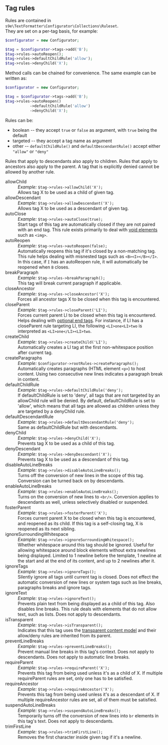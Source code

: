 <h2>Tag rules</h2>

Rules are contained in <code>s9e\TextFormatter\Configurator\Collections\Ruleset</code>.  
They are set on a per-tag basis, for example:

```php
$configurator = new Configurator;

$tag = $configurator->tags->add('B');
$tag->rules->autoReopen();
$tag->rules->defaultChildRule('allow');
$tag->rules->denyChild('X');
```

Method calls can be chained for convenience. The same example can be written as:

```php
$configurator = new Configurator;

$tag = $configurator->tags->add('B');
$tag->rules->autoReopen()
           ->defaultChildRule('allow')
           ->denyChild('X');
```

Rules can be:

 * boolean -- they accept <code>true</code> or <code>false</code> as argument, with <code>true</code> being the default
 * targeted -- they accept a tag name as argument
 * other -- <code>defaultChildRule()</code> and <code>defaultDescendantRule()</code> accept either <code>"allow"</code> or <code>"deny"</code>

Rules that apply to descendants also apply to children. Rules that apply to ancestors also apply to the parent. A tag that is explicitly denied cannot be allowed by another rule.

<dl>

<dt>allowChild</dt>
<dd><i>Example:</i> <code>$tag->rules->allowChild('X');</code><br/>
Allows tag X to be used as a child of given tag.</dd>

<dt>allowDescendant</dt>
<dd><i>Example:</i> <code>$tag->rules->allowDescendant('X');</code><br/>
Allows tag X to be used as a descendant of given tag.</dd>

<dt>autoClose</dt>
<dd><i>Example:</i> <code>$tag->rules->autoClose(true);</code><br/>
Start tags of this tag are automatically closed if they are not paired with an end tag. This rule exists primarily to deal with <a href="http://www.w3.org/html/wg/drafts/html/master/single-page.html#void-elements">void elements</a> such as <code>&lt;img&gt;</code>.</dd>

<dt>autoReopen</dt>
<dd><i>Example:</i> <code>$tag->rules->autoReopen(false);</code><br/>
Automatically reopens this tag if it's closed by a non-matching tag. This rule helps dealing with misnested tags such as <code>&lt;B&gt;&lt;I&gt;&lt;/B&gt;&lt;/I&gt;</code>. In this case, if <code>I</code> has an autoReopen rule, it will automatically be reopened when <code>B</code> closes.</dd>

<dt>breakParagraph</dt>
<dd><i>Example:</i> <code>$tag->rules->breakParagraph();</code><br/>
This tag will break current paragraph if applicable.</dd>

<dt>closeAncestor</dt>
<dd><i>Example:</i> <code>$tag->rules->closeAncestor('X');</code><br/>
Forces all ancestor tags X to be closed when this tag is encountered.</dd>

<dt>closeParent</dt>
<dd><i>Example:</i> <code>$tag->rules->closeParent('LI');</code><br/>
Forces current parent LI to be closed when this tag is encountered. Helps dealing with <a href="http://www.w3.org/html/wg/drafts/html/master/single-page.html#optional-tags">optional end tags</a>. For instance, if LI has a closeParent rule targeting LI, the following <code>&lt;LI&gt;one&lt;LI&gt;two</code> is interpreted as <code>&lt;LI&gt;one&lt;/LI&gt;&lt;LI&gt;two</code>.</dd>

<dt>createChild</dt>
<dd><i>Example:</i> <code>$tag->rules->createChild('LI');</code><br/>
Automatically creates a LI tag at the first non-whitespace position after current tag.</dd>

<dt>createParagraphs</dt>
<dd><i>Example:</i> <code>$configurator->rootRules->createParagraphs();</code><br/>
Automatically creates paragraphs (HTML element <code>&lt;p&gt;</code>) to host content. Using two consecutive new lines indicates a paragraph break in content.</dd>

<dt>defaultChildRule</dt>
<dd><i>Example:</i> <code>$tag->rules->defaultChildRule('deny');</code><br/>
If defaultChildRule is set to 'deny', all tags that are not targeted by an allowChild rule will be denied. By default, defaultChildRule is set to 'allow', which means that all tags are allowed as children unless they are targeted by a denyChild rule. </dd>

<dt>defaultDescendantRule</dt>
<dd><i>Example:</i> <code>$tag->rules->defaultDescendantRule('deny');</code><br/>
Same as defaultChildRule but with descendants.</dd>

<dt>denyChild</dt>
<dd><i>Example:</i> <code>$tag->rules->denyChild('X');</code><br/>
Prevents tag X to be used as a child of this tag.</dd>

<dt>denyDescendant</dt>
<dd><i>Example:</i> <code>$tag->rules->denyDescendant('X');</code><br/>
Prevents tag X to be used as a descendant of this tag.</dd>

<dt>disableAutoLineBreaks</dt>
<dd><i>Example:</i> <code>$tag->rules->disableAutoLineBreaks();</code><br/>
Turns off the conversion of new lines in the scope of this tag. Conversion can be turned back on by descendants.</dd>

<dt>enableAutoLineBreaks</dt>
<dd><i>Example:</i> <code>$tag->rules->enableAutoLineBreaks();</code><br/>
Turns on the conversion of new lines to <code>&lt;br/&gt;</code>. Conversion applies to descendants as well, unless selectively disabled or suspended.</dd>

<dt>fosterParent</dt>
<dd><i>Example:</i> <code>$tag->rules->fosterParent('X');</code><br/>
Forces current parent X to be closed when this tag is encountered, and reopened as its child. If this tag is a self-closing tag, X is reopened as its next sibling.</dd>

<dt>ignoreSurroundingWhitespace</dt>
<dd><i>Example:</i> <code>$tag->rules->ignoreSurroundingWhitespace();</code><br/>
Whether whitespace around this tag should be ignored. Useful for allowing whitespace around block elements without extra newlines being displayed. Limited to 1 newline before the template, 1 newline at the start and at the end of its content, and up to 2 newlines after it.</dd>

<dt>ignoreTags</dt>
<dd><i>Example:</i> <code>$tag->rules->ignoreTags();</code><br/>
Silently ignore all tags until current tag is closed. Does not effect the automatic conversion of new lines or system tags such as line breaks, paragraphs breaks and ignore tags.</dd>

<dt>ignoreText</dt>
<dd><i>Example:</i> <code>$tag->rules->ignoreText();</code><br/>
Prevents plain text from being displayed as a child of this tag. Also disables line breaks. This rule deals with elements that do not allow text, such as lists. Does not apply to descendants.</dd>

<dt>isTransparent</dt>
<dd><i>Example:</i> <code>$tag->rules->isTransparent();</code><br/>
Indicates that this tag uses the <a href="http://www.w3.org/html/wg/drafts/html/master/single-page.html#transparent-content-models">transparent content model</a> and their allow/deny rules are inherited from its parent.</dd>

<dt>preventLineBreaks</dt>
<dd><i>Example:</i> <code>$tag->rules->preventLineBreaks();</code><br/>
Prevent manual line breaks in this tag's context. Does not apply to descendants. Does not apply to automatic line breaks.</dd>

<dt>requireParent</dt>
<dd><i>Example:</i> <code>$tag->rules->requireParent('X');</code><br/>
Prevents this tag from being used unless it's as a child of X. If multiple requireParent rules are set, only one has to be satisfied.</dd>

<dt>requireAncestor</dt>
<dd><i>Example:</i> <code>$tag->rules->requireAncestor('X');</code><br/>
Prevents this tag from being used unless it's as a descendant of X. If multiple requireAncestor rules are set, all of them must be satisfied.</dd>

<dt>suspendAutoLineBreaks</dt>
<dd><i>Example:</i> <code>$tag->rules->suspendAutoLineBreaks();</code><br/>
Temporarily turns off the conversion of new lines into <code>br</code> elements in this tag's text. Does not apply to descendants.</dd>

<dt>trimFirstLine</dt>
<dd><i>Example:</i> <code>$tag->rules->trimFirstLine();</code><br/>
Removes the first character inside given tag if it's a newline.</dd>

</dl>